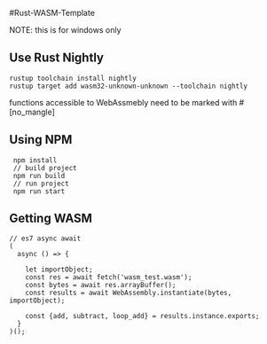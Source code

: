 #Rust-WASM-Template

NOTE: this is for windows only

## Use Rust Nightly


```
rustup toolchain install nightly
rustup target add wasm32-unknown-unknown --toolchain nightly
```

functions accessible to WebAssmebly need to be marked with #[no_mangle]

## Using NPM

```
 npm install
 // build project
 npm run build
 // run project
 npm run start
```

## Getting WASM
```
// es7 async await
(
  async () => {
   
    let importObject;
    const res = await fetch('wasm_test.wasm');
    const bytes = await res.arrayBuffer();
    const results = await WebAssembly.instantiate(bytes, importObject);

    const {add, subtract, loop_add} = results.instance.exports;
  }
)();
```